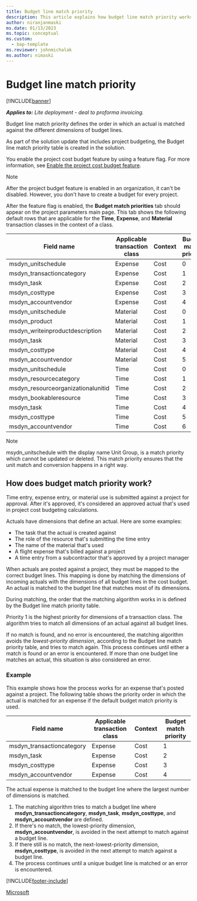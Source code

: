 ```yaml
---
title: Budget line match priority
description: This article explains how budget line match priority works for project budgets.
author: niranjanmaski
ms.date: 01/13/2023
ms.topic: conceptual
ms.custom: 
  - bap-template
ms.reviewer: johnmichalak
ms.author: nimaski
---
```


# Budget line match priority

[!INCLUDE[banner](../../includes/banner.md)]

**_Applies to:_** _Lite deployment - deal to proforma invoicing._

Budget line match priority defines the order in which an actual is matched against the different dimensions of budget lines.

As part of the solution update that includes project budgeting, the Budget line match priority table is created in the solution.

You enable the project cost budget feature by using a feature flag. For more information, see [Enable the project cost budget feature](create-delete-project-budget.md#enable-the-project-cost-budget-feature).

> [!NOTE]
> After the project budget feature is enabled in an organization, it can't be disabled. However, you don't have to create a budget for every project.

After the feature flag is enabled, the **Budget match priorities** tab should appear on the project parameters main page. This tab shows the following default rows that are applicable for the **Time**, **Expense**, and **Material** transaction classes in the context of a class.

| Field name | Applicable transaction class | Context | Budget match priority |
|---|---|---|---|
| msdyn\_unitschedule | Expense | Cost | 0 |
| msdyn\_transactioncategory | Expense | Cost | 1 |
| msdyn\_task | Expense | Cost | 2 |
| msdyn\_costtype | Expense | Cost | 3 |
| msdyn\_accountvendor | Expense | Cost | 4 |
| msdyn\_unitschedule | Material | Cost | 0 |
| msdyn\_product | Material | Cost | 1 |
| msdyn\_writeinproductdescription | Material | Cost | 2 |
| msdyn\_task | Material | Cost | 3 |
| msdyn\_costtype | Material | Cost | 4 |
| msdyn\_accountvendor | Material | Cost | 5 |
| msdyn\_unitschedule | Time | Cost | 0 |
| msdyn\_resourcecategory | Time | Cost | 1 |
| msdyn\_resourceorganizationalunitid | Time | Cost | 2 |
| msdyn\_bookableresource | Time | Cost | 3 |
| msdyn\_task | Time | Cost | 4 |
| msdyn\_costtype | Time | Cost | 5 |
| msdyn\_accountvendor | Time | Cost | 6 |

> [!NOTE]
> msydn_unitschedule with the display name Unit Group, is a match priority which cannot be updated or deleted. This match priority ensures that the unit match and conversion happens in a right way.


## How does budget match priority work?

Time entry, expense entry, or material use is submitted against a project for approval. After it's approved, it's considered an approved actual that's used in project cost budgeting calculations.

Actuals have dimensions that define an actual. Here are some examples:

- The task that the actual is created against
- The role of the resource that's submitting the time entry
- The name of the material that's used
- A flight expense that's billed against a project
- A time entry from a subcontractor that's approved by a project manager

When actuals are posted against a project, they must be mapped to the correct budget lines. This mapping is done by matching the dimensions of incoming actuals with the dimensions of all budget lines in the cost budget. An actual is matched to the budget line that matches most of its dimensions.

During matching, the order that the matching algorithm works in is defined by the Budget line match priority table.

Priority 1 is the highest priority for dimensions of a transaction class. The algorithm tries to match all dimensions of an actual against all budget lines.

If no match is found, and no error is encountered, the matching algorithm avoids the *lowest-priority dimension*, according to the Budget line match priority table, and tries to match again. This process continues until either a match is found or an error is encountered. If more than one budget line matches an actual, this situation is also considered an error.

### Example

This example shows how the process works for an expense that's posted against a project. The following table shows the priority order in which the actual is matched for an expense if the default budget match priority is used.

| Field name | Applicable transaction class | Context | Budget match priority |
|---|---|---|---|
| msdyn\_transactioncategory | Expense | Cost | 1 |
| msdyn\_task | Expense | Cost | 2 |
| msdyn\_costtype | Expense | Cost | 3 |
| msdyn\_accountvendor | Expense | Cost | 4 |

The actual expense is matched to the budget line where the largest number of dimensions is matched.

1. The matching algorithm tries to match a budget line where **msdyn\_transactioncategory**, **msdyn\_task**, **msdyn\_costtype**, and **msdyn\_accountvendor** are defined.
1. If there's no match, the lowest-priority dimension, **msdyn\_accountvendor**, is avoided in the next attempt to match against a budget line.
1. If there still is no match, the next-lowest-priority dimension, **msdyn\_costtype**, is avoided in the next attempt to match against a budget line.
1. The process continues until a unique budget line is matched or an error is encountered.

[!INCLUDE[footer-include](../../includes/footer-banner.md)]

[Microsoft](https://www.microsoft.com)
